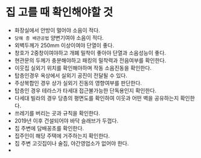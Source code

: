 # 집 고를 때 확인해야할 것
- 화장실에서 안방이 멀어야 소음이 적다.
- `당해 층 배관공법` 양변기여야 소음이 적다.
- 외벽두께가 250mm 이상이여야 단열이 좋다.
- 창호가 2중창이여야하고 개폐 밀착이 좋아야 단열과 소음성능이 좋다. 
- 현관문의 두께가 충분해야하고 패킹의 밀착력과 전음여부를 확인한다.
- 이웃집 실외기 위치를 확인해야하며 작동 소음진동을 확인한다.
- 탑층인경우 옥상에서 실외기 공진이 전달될 수 있다. 
- 주상복합인 경우 상가 실외기 진동의 영향여부를 판단한다.
- 탑층인 경우 테라스가 타세대 접근불가능한 단독용인지 확인한다.
- 다세대 빌라의 경우 당층의 평면도를 확인하여 이웃과 어떤 벽을 공유하는지 확인한다.
- 쓰레기를 버리는 곳과 규칙을 확인한다.
- 2019년 이후 건설되어야 바닥 슬래브가 두껍다.
- 집 주변에 담배꽁초를 확인한다. 
- 집주인이 해당 주택에 거주하는지 확인한다.
- 집 주변 고깃집이나 술집, 야간영업소가 없어야 한다.
- 